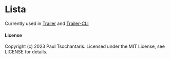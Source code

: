 Lista
======

Currently used in [Trailer](https://github.com/ptsochantaris/trailer) and [Trailer-CLI](https://github.com/ptsochantaris/trailer-cli)

#### License
Copyright (c) 2023 Paul Tsochantaris. Licensed under the MIT License, see LICENSE for details.
